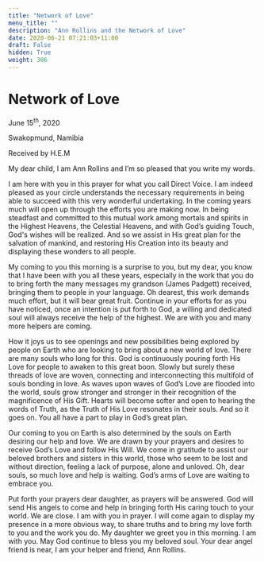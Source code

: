 ```yaml
---
title: "Network of Love"
menu_title: ""
description: "Ann Rollins and the Network of Love"
date: 2020-06-21 07:21:03+11:00
draft: False
hidden: True
weight: 386
---
```

# Network of Love

June 15<sup>th</sup>, 2020

Swakopmund, Namibia

Received by H.E.M

My dear child, I am Ann Rollins and I’m so pleased that you write my words.

I am here with you in this prayer for what you call Direct Voice. I am indeed pleased as your circle understands the necessary requirements in being able to succeed with this very wonderful undertaking. In the coming years much will open up through the efforts you are making now. In being steadfast and committed to this mutual work among mortals and spirits in the Highest Heavens, the Celestial Heavens, and with God’s guiding Touch, God's wishes will be realized. And so we assist in His great plan for the salvation of mankind, and restoring His Creation into its beauty and displaying these wonders to all people.

My coming to you this morning is a surprise to you, but my dear, you know that I have been with you all these years, especially in the work that you do to bring forth the many messages my grandson (James Padgett) received, bringing them to people in your language. Oh dearest, this work demands much effort, but it will bear great fruit. Continue in your efforts for as you have noticed, once an intention is put forth to God, a willing and dedicated soul will always receive the help of the highest. We are with you and many more helpers are coming.

How it joys us to see openings and new possibilities being explored by people on Earth who are looking to bring about a new world of love. There are many souls who long for this. God is continuously pouring forth His Love for people to awaken to this great boon. Slowly but surely these threads of love are woven, connecting and interconnecting this multifold of souls bonding in love. As waves upon waves of God’s Love are flooded into the world, souls grow stronger and stronger in their recognition of the magnificence of His Gift. Hearts will become softer and open to hearing the words of Truth, as the Truth of His Love resonates in their souls. And so it goes on. You all have a part to play in God’s great plan.

Our coming to you on Earth is also determined by the souls on Earth desiring our help and love. We are drawn by your prayers and desires to receive God’s Love and follow His Will. We come in gratitude to assist our beloved brothers and sisters in this world, those who seem to be lost and without direction, feeling a lack of purpose, alone and unloved. Oh, dear souls, so much love and help is waiting. God’s arms of Love are waiting to embrace you.

Put forth your prayers dear daughter, as prayers will be answered. God will send His angels to come and help in bringing forth His caring touch to your world. We are close. I am with you in prayer. I will come again to display my presence in a more obvious way, to share truths and to bring my love forth to you and the work you do. My daughter we greet you in this morning. I am with you. May God continue to bless you my beloved soul. Your dear angel friend is near, I am your helper and friend, Ann Rollins.
